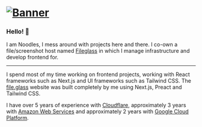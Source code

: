 # [![Banner](https://i.imgur.com/GnNOQ1U.png)](https://noodles.wtf)

### Hello! 👋
I am Noodles, I mess around with projects here and there. I co-own a file/screenshot host named [Fileglass](https://file.glass) in which I manage infrastructure and develop frontend for.

---
I spend most of my time working on frontend projects, working with React frameworks such as Next.js and UI frameworks such as Tailwind CSS. The [file.glass](https://file.glass) website was built completely by me using Next.js, Preact and Tailwind CSS.

I have over 5 years of experience with [Cloudflare](https://cloudflare.com), approximately 3 years with [Amazon Web Services](https://aws.amazon.com/) and approximately 2 years with [Google Cloud Platform](https://cloud.google.com/).
